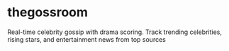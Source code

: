# thegossroom
Real-time celebrity gossip with drama scoring. Track trending celebrities, rising stars, and entertainment news from top sources
